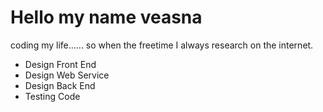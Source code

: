# Hello my name veasna
coding my life...... so when the freetime I always research on the internet.


 - Design Front End
 - Design Web Service
 - Design Back End
 - Testing Code
